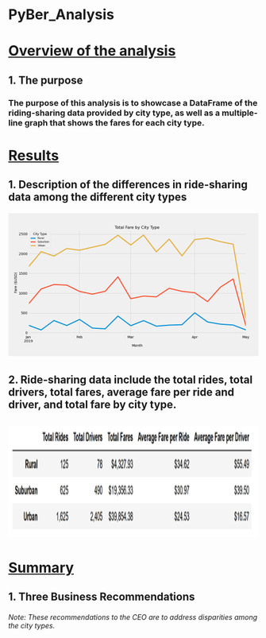 # PyBer_Analysis
# <ins> Overview of the analysis </ins>
## 1. The purpose
### The purpose of this analysis is to showcase a DataFrame of the riding-sharing data provided by city type, as well as a multiple-line graph that shows the fares for each city type.
# <ins> Results </ins>
## 1. Description of the differences in ride-sharing data among the different city types
###### ![Total Fares by city type](https://github.com/raineytracyn/PyBer_Analysis/blob/main/analysis/Fig8.png)
## 2. Ride-sharing data include the total rides, total drivers, total fares, average fare per ride and driver, and total fare by city type.
## <img src="https://github.com/raineytracyn/PyBer_Analysis/blob/main/analysis/Fig9.png" alt="Pyber Summary DataFrame" width="1400" height="225">
# <ins> Summary </ins>
## 1. Three Business Recommendations
###### *Note: These recommendations to the CEO are to address disparities among the city types.*

